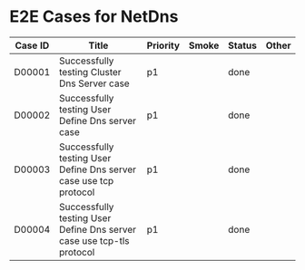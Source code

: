# E2E Cases for NetDns

| Case ID | Title                                                                 | Priority | Smoke | Status |    Other    |
|---------|-----------------------------------------------------------------------|----------|-------|--------|-------------|
| D00001  | Successfully testing Cluster Dns Server case                          | p1       |       | done   |             |
| D00002  | Successfully testing User Define Dns server case                      | p1       |       | done   |             |
| D00003  | Successfully testing User Define Dns server case use tcp protocol     | p1       |       | done   |             |
| D00004  | Successfully testing User Define Dns server case use tcp-tls protocol | p1       |       | done   |             |
